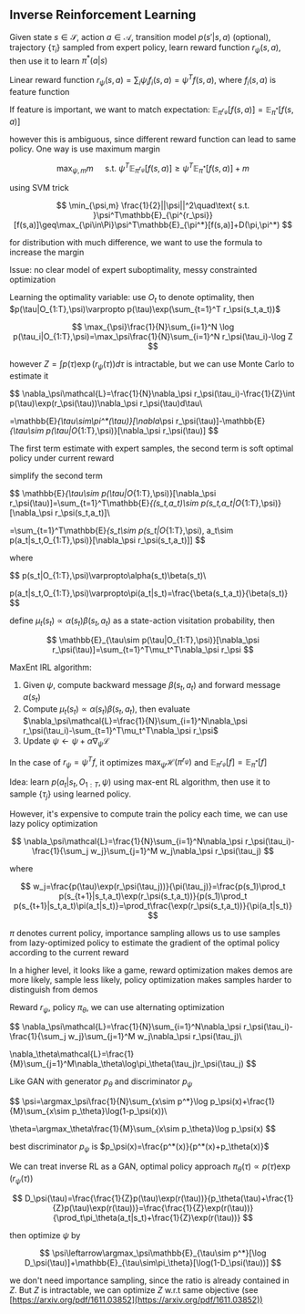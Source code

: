 ## Inverse Reinforcement Learning

Given state $s\in\mathcal{S}$, action $a\in\mathcal{A}$, transition model $p(s'|s,a)$ (optional), trajectory $\{\tau_i\}$ sampled from expert policy, learn reward function $r_\psi(s,a)$, then use it to learn $\pi^*(a|s)$

Linear reward function $r_\psi(s,a)=\sum_i\psi_i f_i(s,a)=\psi^T f(s,a)$, where $f_i(s,a)$ is feature function

If feature is important, we want to match expectation: $\mathbb{E}_{\pi^{r_\psi}}[f(s,a)]=\mathbb{E}_{\pi^*}[f(s,a)]$

however this is ambiguous, since different reward function can lead to same policy. One way is use maximum margin

$$
\max_{\psi,m} m\quad\text{ s.t. }\psi^T\mathbb{E}_{\pi^{r_\psi}}[f(s,a)]\geq\psi^T\mathbb{E}_{\pi^*}[f(s,a)]+m
$$

using SVM trick

$$
\min_{\psi,m} \frac{1}{2}||\psi||^2\quad\text{ s.t. }\psi^T\mathbb{E}_{\pi^{r_\psi}}[f(s,a)]\geq\max_{\pi\in\Pi}\psi^T\mathbb{E}_{\pi^*}[f(s,a)]+D(\pi,\pi^*)
$$

for distribution with much difference, we want to use the formula to increase the margin

Issue: no clear model of expert suboptimality, messy constrainted optimization

Learning the optimality variable: use $O_t$ to denote optimality, then $p(\tau|O_{1:T},\psi)\varpropto p(\tau)\exp(\sum_{t=1}^T r_\psi(s_t,a_t))$

$$
\max_{\psi}\frac{1}{N}\sum_{i=1}^N \log p(\tau_i|O_{1:T},\psi)=\max_\psi\frac{1}{N}\sum_{i=1}^N r_\psi(\tau_i)-\log Z
$$

however $Z=\int p(\tau)\exp(r_\psi(\tau))d\tau$ is intractable, but we can use Monte Carlo to estimate it

$$
\nabla_\psi\mathcal{L}=\frac{1}{N}\nabla_\psi r_\psi(\tau_i)-\frac{1}{Z}\int p(\tau)\exp(r_\psi(\tau))\nabla_\psi r_\psi(\tau)d\tau\\

=\mathbb{E}_{\tau\sim\pi^*(\tau)}[\nabla_\psi r_\psi(\tau)]-\mathbb{E}_{\tau\sim p(\tau|O_{1:T},\psi)}[\nabla_\psi r_\psi(\tau)]
$$

The first term estimate with expert samples, the second term is soft optimal policy under current reward

simplify the second term

$$
\mathbb{E}_{\tau\sim p(\tau|O_{1:T},\psi)}[\nabla_\psi r_\psi(\tau)]=\sum_{t=1}^T\mathbb{E}_{(s_t,a_t)\sim p(s_t,a_t|O_{1:T},\psi)}[\nabla_\psi r_\psi(s_t,a_t)]\\

=\sum_{t=1}^T\mathbb{E}_{s_t\sim p(s_t|O_{1:T},\psi), a_t\sim p(a_t|s_t,O_{1:T},\psi)}[\nabla_\psi r_\psi(s_t,a_t)]]
$$

where

$$
p(s_t|O_{1:T},\psi)\varpropto\alpha(s_t)\beta(s_t)\\

p(a_t|s_t,O_{1:T},\psi)\varpropto\pi(a_t|s_t)=\frac{\beta(s_t,a_t)}{\beta(s_t)}
$$

define $\mu_t(s_t)\varpropto\alpha(s_t)\beta(s_t,a_t)$ as a state-action visitation probability, then

$$
\mathbb{E}_{\tau\sim p(\tau|O_{1:T},\psi)}[\nabla_\psi r_\psi(\tau)]=\sum_{t=1}^T\mu_t^T\nabla_\psi r_\psi
$$

MaxEnt IRL algorithm:

1. Given $\psi$, compute backward message $\beta(s_t,a_t)$ and forward message $\alpha(s_t)$
2. Compute $\mu_t(s_t)\varpropto\alpha(s_t)\beta(s_t,a_t)$, then evaluate $\nabla_\psi\mathcal{L}=\frac{1}{N}\sum_{i=1}^N\nabla_\psi r_\psi(\tau_i)-\sum_{t=1}^T\mu_t^T\nabla_\psi r_\psi$
3. Update $\psi\leftarrow\psi+\alpha\nabla_\psi\mathcal{L}$

In the case of $r_\psi=\psi^Tf$, it optimizes $\max_\psi\mathcal{H}(\pi^{r_\psi})$ and $\mathbb{E}_{\pi^{r_\psi}}[f]=\mathbb{E}_{\pi^*}[f]$

Idea: learn $p(a_t|s_t,O_{1:T},\psi)$ using max-ent RL algorithm, then use it to sample $\{\tau_j\}$ using learned policy.

However, it's expensive to compute train the policy each time, we can use lazy policy optimization

$$
\nabla_\psi\mathcal{L}=\frac{1}{N}\sum_{i=1}^N\nabla_\psi r_\psi(\tau_i)-\frac{1}{\sum_j w_j}\sum_{j=1}^M w_j\nabla_\psi r_\psi(\tau_j)
$$

where

$$
w_j=\frac{p(\tau)\exp(r_\psi(\tau_j))}{\pi(\tau_j)}=\frac{p(s_1)\prod_t p(s_{t+1}|s_t,a_t)\exp(r_\psi(s_t,a_t))}{p(s_1)\prod_t p(s_{t+1}|s_t,a_t)\pi(a_t|s_t)}=\prod_t\frac{\exp(r_\psi(s_t,a_t))}{\pi(a_t|s_t)}
$$

$\pi$ denotes current policy, importance sampling allows us to use samples from lazy-optimized policy to estimate the gradient of the optimal policy according to the current reward

In a higher level, it looks like a game, reward optimization makes demos are more likely, sample less likely, policy optimization makes samples harder to distinguish from demos

Reward $r_\psi$, policy $\pi_\theta$, we can use alternating optimization

$$
\nabla_\psi\mathcal{L}=\frac{1}{N}\sum_{i=1}^N\nabla_\psi r_\psi(\tau_i)-\frac{1}{\sum_j w_j}\sum_{j=1}^M w_j\nabla_\psi r_\psi(\tau_j)\\

\nabla_\theta\mathcal{L}=\frac{1}{M}\sum_{j=1}^M\nabla_\theta\log\pi_\theta(\tau_j)r_\psi(\tau_j)
$$

Like GAN with generator $p_\theta$ and discriminator $p_\psi$

$$
\psi=\argmax_\psi\frac{1}{N}\sum_{x\sim p^*}\log p_\psi(x)+\frac{1}{M}\sum_{x\sim p_\theta}\log(1-p_\psi(x))\\

\theta=\argmax_\theta\frac{1}{M}\sum_{x\sim p_\theta}\log p_\psi(x)
$$

best discriminator $p_\psi$ is $p_\psi(x)=\frac{p^*(x)}{p^*(x)+p_\theta(x)}$

We can treat inverse RL as a GAN, optimal policy approach $\pi_\theta(\tau)\varpropto p(\tau)\exp(r_\psi(\tau))$

$$
D_\psi(\tau)=\frac{\frac{1}{Z}p(\tau)\exp(r(\tau))}{p_\theta(\tau)+\frac{1}{Z}p(\tau)\exp(r(\tau))}=\frac{\frac{1}{Z}\exp(r(\tau))}{\prod_t\pi_\theta(a_t|s_t)+\frac{1}{Z}\exp(r(\tau))}
$$

then optimize $\psi$ by

$$
\psi\leftarrow\argmax_\psi\mathbb{E}_{\tau\sim p^*}[\log D_\psi(\tau)]+\mathbb{E}_{\tau\sim\pi_\theta}[\log(1-D_\psi(\tau))]
$$

we don't need importance sampling, since the ratio is already contained in $Z$. But $Z$ is intractable, we can optimize $Z$ w.r.t same objective (see [https://arxiv.org/pdf/1611.03852](https://arxiv.org/pdf/1611.03852))
